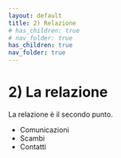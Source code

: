 ```yaml
---
layout: default
title: 2) Relazione
# has_children: true
# nav_folder: true
has_children: true
nav_folder: true
---
```


# 2) La relazione 

La relazione è il secondo punto. 
- Comunicazioni
- Scambi
- Contatti
